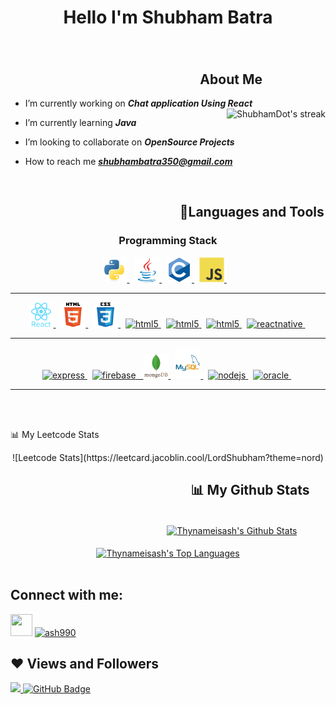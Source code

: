 

<h1 align="center">Hello I'm Shubham Batra</h1>
<h3 align="center"></h3>
<br/>


## &nbsp;&nbsp;&nbsp; &nbsp;&nbsp;&nbsp; &nbsp;&nbsp;&nbsp; &nbsp;&nbsp;&nbsp; &nbsp;&nbsp;&nbsp; &nbsp;&nbsp;&nbsp; &nbsp;&nbsp;&nbsp;&nbsp;&nbsp;&nbsp; &nbsp;&nbsp;&nbsp; &nbsp;&nbsp;&nbsp; &nbsp;&nbsp;&nbsp; &nbsp;&nbsp;&nbsp; &nbsp;&nbsp;&nbsp; &nbsp;&nbsp;&nbsp;&nbsp;&nbsp; &nbsp;&nbsp;&nbsp; About Me

-  I’m currently working on ***Chat application Using React***
<a href="https://github.com/ShubhamDot/github-readme-streak-stats"> <img align ="right" alt="ShubhamDot's streak" src="https://github-readme-streak-stats.herokuapp.com/?user=ShubhamDot&theme=vue-dark&hide_border=true&stroke=0000"/> </a>

-  I’m currently learning ***Java***

-  I’m looking to collaborate on ***OpenSource Projects***

-  How to reach me ***shubhambatra350@gmail.com***
<br/>

<center>
 
##  &nbsp;&nbsp;&nbsp; &nbsp;&nbsp;&nbsp; &nbsp;&nbsp;&nbsp; &nbsp;&nbsp;&nbsp; &nbsp;&nbsp;&nbsp; &nbsp;&nbsp;&nbsp; &nbsp;&nbsp;&nbsp;&nbsp;&nbsp;&nbsp; &nbsp;&nbsp;&nbsp; &nbsp;&nbsp;&nbsp; &nbsp;&nbsp;&nbsp; &nbsp;&nbsp;&nbsp; &nbsp;&nbsp;&nbsp; &nbsp;&nbsp;&nbsp;🚀Languages and Tools

</center>
<!-- <h3 align="center">Languages and Tools:</h3> -->
<h3 align="center">Programming Stack</h3>
<p align="center">
<a href="https://www.python.org" target="_blank" rel="noreferrer"> <img src="https://raw.githubusercontent.com/devicons/devicon/master/icons/python/python-original.svg" alt="python" width="40" height="40"/> </a> &nbsp;
<a href="https://www.java.com" target="_blank" rel="noreferrer"> <img src="https://raw.githubusercontent.com/devicons/devicon/master/icons/java/java-original.svg" alt="java" width="40" height="40"/> </a>&nbsp;
<a href="https://www.cprogramming.com/" target="_blank" rel="noreferrer"> <img src="https://raw.githubusercontent.com/devicons/devicon/master/icons/c/c-original.svg" alt="c" width="40" height="40"/> </a> &nbsp;
<a href="https://developer.mozilla.org/en-US/docs/Web/JavaScript" target="_blank" rel="noreferrer"> <img src="https://raw.githubusercontent.com/devicons/devicon/master/icons/javascript/javascript-original.svg" alt="javascript" width="40" height="40"/> </a> &nbsp;
 &nbsp;
</p></center>
<hr/>
<center>
<p align="center">
<a href="https://reactjs.org/" target="_blank" rel="noreferrer"> <img src="https://raw.githubusercontent.com/devicons/devicon/master/icons/react/react-original-wordmark.svg" alt="react" width="40" height="40"/> </a> &nbsp;
 <!-- <a href="https://angular.io" target="_blank" rel="noreferrer"> <img src="https://raw.githubusercontent.com/devicons/devicon/master/icons/angularjs/angularjs-original-wordmark.svg" alt="angularjs" width="40" height="40"/> </a> &nbsp; -->
<a href="https://www.w3.org/html/" target="_blank" rel="noreferrer"> <img src="https://raw.githubusercontent.com/devicons/devicon/master/icons/html5/html5-original-wordmark.svg" alt="html5" width="40" height="40"/> </a> &nbsp;
<a href="https://www.w3schools.com/css/" target="_blank" rel="noreferrer"> <img src="https://raw.githubusercontent.com/devicons/devicon/master/icons/css3/css3-original-wordmark.svg" alt="css3" width="40" height="40"/> </a>&nbsp;
<a href="https://www.renpy.org/latest.html" target="_blank" rel="noreferrer"> <img src="https://github.com/ShubhamDot/ShubhamDot/blob/main/Sources/index-logo.png" alt="html5" width="40" height="40"/> </a> &nbsp;
<a href="https://www.unity.com" target="_blank" rel="noreferrer"> <img src="https://github.com/ShubhamDot/ShubhamDot/blob/main/Sources/unity.png" alt="html5" width="40" height="40"/> </a> &nbsp;
<a href="https://www.unreal.com" target="_blank" rel="noreferrer"> <img src="https://github.com/ShubhamDot/ShubhamDot/blob/main/Sources/unreal-engine-logo.jpg" alt="html5" width="40" height="40"/> </a> &nbsp;
<a href="https://reactnative.dev/" target="_blank" rel="noreferrer"> <img src="https://reactnative.dev/img/header_logo.svg" alt="reactnative" width="40" height="40"/> </a> &nbsp;
</p>
</center>
<hr/>
<center>
<p align="center">
<a href="https://expressjs.com" target="_blank" rel="noreferrer"> <img src="https://rithmapp.s3-us-west-2.amazonaws.com/assets/express-logo.png" alt="express" width="60" height="40"/> </a> &nbsp;
<a href="https://firebase.google.com/" target="_blank" rel="noreferrer"> <img src="https://www.vectorlogo.zone/logos/firebase/firebase-icon.svg" width="40" height="40" alt="firebase" </a> &nbsp;
<a href="https://www.mongodb.com/" target="_blank" rel="noreferrer"> <img src="https://raw.githubusercontent.com/devicons/devicon/master/icons/mongodb/mongodb-original-wordmark.svg" alt="mongodb" width="40" height="40"/> </a> &nbsp;
<a href="https://www.mysql.com/" target="_blank" rel="noreferrer"> <img src="https://raw.githubusercontent.com/devicons/devicon/master/icons/mysql/mysql-original-wordmark.svg" alt="mysql" width="40" height="50"/> </a> &nbsp;
<a href="https://nodejs.org" target="_blank" rel="noreferrer"> <img src="https://ih1.redbubble.net/image.1637717834.1604/pp,840x830-pad,1000x1000,f8f8f8.u1.jpg" alt="nodejs" width="40" height="40"/> </a> &nbsp;
<a href="https://www.oracle.com/" target="_blank" rel="noreferrer"> <img src="https://www.pluraltechnology.com/wp-content/uploads/2017/07/oracle-logo.png" alt="oracle" width="60" height="40"/> </a> &nbsp;
</p>
</center>
<hr/>
<br/>

<!-- <p><img align="left" src="https://github-readme-stats.vercel.app/api/top-langs?username=thynameisash&show_icons=true&locale=en&layout=compact" alt="thynameisash" /></p>

<p>&nbsp;<img align="center" src="https://github-readme-stats.vercel.app/api?username=thynameisash&show_icons=true&locale=en" alt="thynameisash" /></p>
 -->
<br/>

📊 My Leetcode Stats
  <br/>
<center>
 ![Leetcode Stats](https://leetcard.jacoblin.cool/LordShubham?theme=nord)
</center>  


##  &nbsp;&nbsp;&nbsp; &nbsp;&nbsp;&nbsp; &nbsp;&nbsp;&nbsp; &nbsp;&nbsp;&nbsp; &nbsp;&nbsp;&nbsp; &nbsp;&nbsp;&nbsp; &nbsp;&nbsp;&nbsp;&nbsp;&nbsp;&nbsp; &nbsp;&nbsp;&nbsp; &nbsp;&nbsp;&nbsp; &nbsp;&nbsp;&nbsp; &nbsp;&nbsp;&nbsp; &nbsp;&nbsp;&nbsp; &nbsp;&nbsp;&nbsp;&nbsp;&nbsp;&nbsp;&nbsp;📊 My Github Stats
  <br/>
    <center>
 &nbsp;&nbsp;&nbsp; &nbsp;&nbsp;&nbsp;&nbsp;&nbsp;&nbsp; &nbsp;&nbsp;&nbsp;&nbsp;&nbsp;&nbsp; &nbsp;&nbsp;&nbsp;&nbsp;&nbsp;&nbsp; &nbsp;&nbsp;&nbsp;&nbsp;&nbsp;&nbsp; &nbsp;&nbsp;&nbsp;&nbsp;&nbsp;&nbsp; &nbsp;&nbsp;&nbsp;&nbsp;&nbsp;&nbsp; &nbsp;&nbsp;&nbsp; &nbsp;&nbsp;<a href="https://github.com/Thynameisash/github-readme-stats"><img align="center" alt="Thynameisash's Github Stats" src="https://github-readme-stats.vercel.app/api?username=ShubhamDot&show_icons=true&count_private=true&theme=react&hide_border=true&bg_color=0D1117" /></a>
  <!-- &nbsp;&nbsp;&nbsp; &nbsp;&nbsp;&nbsp;&nbsp;&nbsp;&nbsp; &nbsp;&nbsp;&nbsp;&nbsp;&nbsp;&nbsp; &nbsp;&nbsp;&nbsp;&nbsp;&nbsp;&nbsp; &nbsp;&nbsp;&nbsp;&nbsp;&nbsp;&nbsp; &nbsp;&nbsp;&nbsp;&nbsp;&nbsp;&nbsp; &nbsp;&nbsp;&nbsp;&nbsp;&nbsp;&nbsp; &nbsp;&nbsp;&nbsp; &nbsp;&nbsp;&nbsp; &nbsp;&nbsp;&nbsp;&nbsp; &nbsp;&nbsp;&nbsp;&nbsp;&nbsp;&nbsp; &nbsp;&nbsp;&nbsp;&nbsp;&nbsp;&nbsp; &nbsp;&nbsp;&nbsp;&nbsp;&nbsp;&nbsp; &nbsp;&nbsp;&nbsp;&nbsp;&nbsp;&nbsp;&nbsp; &nbsp;&nbsp;&nbsp;&nbsp;&nbsp;&nbsp; &nbsp;&nbsp;&nbsp;&nbsp;&nbsp; -->
  </center>
  <br/>
  <center>
  <a href="https://github.com/Thynameisash/github-readme-stats"><img align="center" alt="Thynameisash's Top Languages" src="https://github-readme-stats.vercel.app/api/top-langs/?username=ShubhamDot&langs_count=8&count_private=true&layout=compact&theme=react&hide_border=true&bg_color=0D1117" /></a>
  </center>
 <br/>
  <!-- <p><b>Note: </b>The top languages are only a metric of the languages my public code consists of and doesn't reflect my experience or skill level.</p> -->
 


## Connect with me:
<p align="left">
<a href = "https://www.linkedin.com/in/shubham-batra-b130541a6/"><img src="https://img.icons8.com/fluent/48/000000/linkedin.png" height="35" width="35" /></a>
<!-- <a href = "https://www.youtube.com/c/thefieryguitar"><img src="https://img.icons8.com/color/48/000000/youtube-play.png" height="35" width="35" /></a> -->
<a href="https://leetcode.com/LordShubham/"><img src="https://leetcode.com/static/images/LeetCode_logo_rvs.png" alt="ash990" height="35" width="35" /></a>
</p>
 
## ❤ Views and Followers
<a href="https://github.com/Meghna-DAS/github-profile-views-counter">
    <img src="https://komarev.com/ghpvc/?username=ShubhamDot">
</a>
<a href="https://github.com/ShubhamDot?tab=followers"><img src="https://img.shields.io/github/followers/ShubhamDot?label=Followers&style=social" alt="GitHub Badge"></a>
